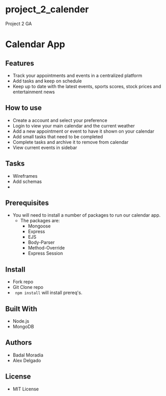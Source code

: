 # project_2_calender
Project 2 GA

# Calendar App

## Features


* Track your appointments and events in a centralized platform
* Add tasks and keep on schedule
* Keep up to date with the latest events, sports scores, stock prices and entertainment news


## How to use

* Create a account and select your preference
* Login to view your main calendar and the current weather
* Add a new appointment or event to have it shown on your calendar
* Add small tasks that need to be completed
* Complete tasks and archive it to remove from calendar
* View current events in sidebar


## Tasks 
* Wireframes
* Add schemas 
* 

## Prerequisites
* You will need to install a number of packages to run our calendar app. 
  * The packages are: 
      * Mongoose 
      * Express 
      * EJS 
      * Body-Parser
      * Method-Override
      * Express Session


## Install 
* Fork repo 
* Git Clone repo
* ``` npm install``` will install prereq's. 

## Built With 
* Node.js
* MongoDB


## Authors 
* Badal Moradia 
* Alex Delgado  


## License 
* MIT License 







